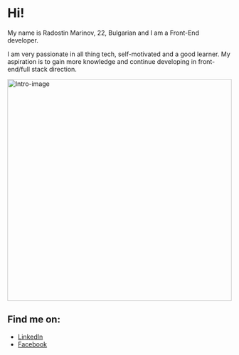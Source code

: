 # Hi!

My name is Radostin Marinov, 22, Bulgarian and I am a Front-End developer. 

I am very passionate in all thing tech, self-motivated and a good learner. My aspiration is to gain more knowledge and continue developing in front-end/full stack direction.

<img src='https://img.freepik.com/free-vector/business-concept-vector-illustration-businessman-who-running-with-increase-graphic-chart-see-imagination-future_1150-39743.jpg?size=626&ext=jpg&ga=GA1.2.1189323825.1640822400' alt='Intro-image' height='500rem' width='100%'>

## Find me on:

- <a target="_blank" href='https://linkedin.com/in/radostin-marinov-162a621a7'>LinkedIn</a>
- <a target="_blank" href='https://www.facebook.com/profile.php?id=100002531510370'>Facebook</a>
